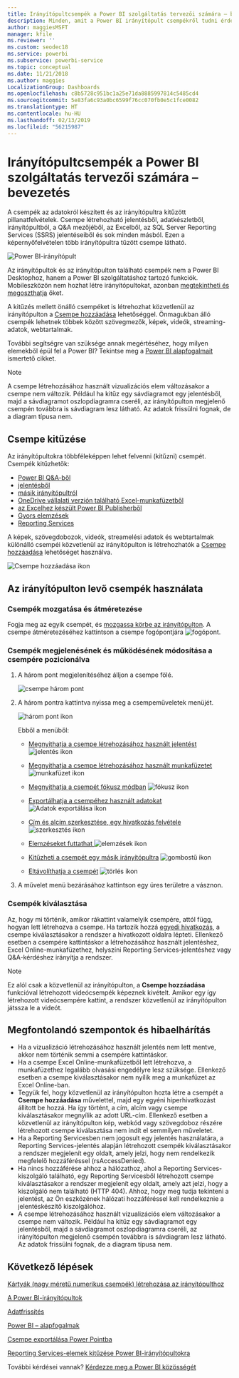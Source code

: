 ```yaml
---
title: Irányítópultcsempék a Power BI szolgáltatás tervezői számára – bevezetés
description: Minden, amit a Power BI irányítópult csempékről tudni érdemes. Ide tartoznak az SQL Server Reporting Services (SSRS) jelentéseiből létrehozott csempék is.
author: maggiesMSFT
manager: kfile
ms.reviewer: ''
ms.custom: seodec18
ms.service: powerbi
ms.subservice: powerbi-service
ms.topic: conceptual
ms.date: 11/21/2018
ms.author: maggies
LocalizationGroup: Dashboards
ms.openlocfilehash: c8b5728c951bc1a25e71da8885997814c5485cd4
ms.sourcegitcommit: 5e83fa6c93a0bc6599f76cc070fb0e5c1fce0082
ms.translationtype: HT
ms.contentlocale: hu-HU
ms.lasthandoff: 02/13/2019
ms.locfileid: "56215987"
---
```

# <a name="intro-to-dashboard-tiles-for-power-bi-designers"></a>Irányítópultcsempék a Power BI szolgáltatás tervezői számára – bevezetés

A csempék az adatokról készített és az irányítópultra kitűzött pillanatfelvételek. Csempe létrehozható jelentésből, adatkészletből, irányítópultból, a Q&A mezőjéből, az Excelből, az SQL Server Reporting Services (SSRS) jelentéseiből és sok minden másból.  Ezen a képernyőfelvételen több irányítópultra tűzött csempe látható.

![Power BI-irányítópult](media/service-dashboard-tiles/power-bi-dashboard.png)

Az irányítópultok és az irányítópulton található csempék nem a Power BI Desktophoz, hanem a Power BI szolgáltatáshoz tartozó funkciók. Mobileszközön nem hozhat létre irányítópultokat, azonban [megtekintheti és megoszthatja](mobile-apps-view-dashboard.md) őket.

A kitűzés mellett önálló csempéket is létrehozhat közvetlenül az irányítópulton a [Csempe hozzáadása](service-dashboard-add-widget.md) lehetőséggel. Önmagukban álló csempék lehetnek többek között szövegmezők, képek, videók, streaming-adatok, webtartalmak.

További segítségre van szüksége annak megértéséhez, hogy milyen elemekből épül fel a Power BI?  Tekintse meg a [Power BI alapfogalmait](service-basic-concepts.md) ismertető cikket.

> [!NOTE]
> A csempe létrehozásához használt vizualizációs elem változásakor a csempe nem változik.  Például ha kitűz egy sávdiagramot egy jelentésből, majd a sávdiagramot oszlopdiagramra cseréli, az irányítópulton megjelenő csempén továbbra is sávdiagram lesz látható. Az adatok frissülni fognak, de a diagram típusa nem.
> 
> 

## <a name="pin-a-tile-from"></a>Csempe kitűzése
Az irányítópultokra többféleképpen lehet felvenni (kitűzni) csempét. Csempék kitűzhetők:

* [Power BI Q&A-ből](service-dashboard-pin-tile-from-q-and-a.md)
* [jelentésből](service-dashboard-pin-tile-from-report.md)
* [másik irányítópultról](service-pin-tile-to-another-dashboard.md)
* [OneDrive vállalati verzión található Excel-munkafüzetből](service-dashboard-pin-tile-from-excel.md)
* [az Excelhez készült Power BI Publisherből](publisher-for-excel.md)
* [Gyors elemzések](service-insights.md)
* [Reporting Services](https://docs.microsoft.com/sql/reporting-services/pin-reporting-services-items-to-power-bi-dashboards)

A képek, szövegdobozok, videók, streamelési adatok és webtartalmak különálló csempéi közvetlenül az irányítópulton is létrehozhatók a [Csempe hozzáadása](service-dashboard-add-widget.md) lehetőséget használva.

  ![Csempe hozzáadása ikon](media/service-dashboard-tiles/add_widgetnew.png)

## <a name="interacting-with-tiles-on-a-dashboard"></a>Az irányítópulton levő csempék használata
### <a name="move-and-resize-a-tile"></a>Csempék mozgatása és átméretezése
Fogja meg az egyik csempét, és [mozgassa körbe az irányítópulton](service-dashboard-edit-tile.md). A csempe átméretezéséhez kattintson a csempe fogópontjára ![fogópont](media/service-dashboard-tiles/resize-handle.jpg).

### <a name="hover-over-a-tile-to-change-the-appearance-and-behavior"></a>Csempék megjelenésének és működésének módosítása a csempére pozicionálva
1. A három pont megjelenítéséhez álljon a csempe fölé.
   
    ![csempe három pont](media/service-dashboard-tiles/ellipses_new.png)
2. A három pontra kattintva nyissa meg a csempeműveletek menüjét.
   
    ![három pont ikon](media/service-dashboard-tiles/power-bi-tile-menu.png)
   
    Ebből a menüből:
   
   * [Megnyithatja a csempe létrehozásához használt jelentést](service-reports.md) ![jelentés ikon](media/service-dashboard-tiles/chart-icon.jpg)  
   
   * [Megnyithatja a csempe létrehozásához használt munkafüzetet](service-reports.md) ![munkafüzet ikon](media/service-dashboard-tiles/power-bi-open-worksheet.png)  
     
    * [Megnyithatja a csempét fókusz módban](service-focus-mode.md) ![fókusz ikon](media/service-dashboard-tiles/fullscreen-icon.jpg)  
     * [Exportálhatja a csempéhez használt adatokat](visuals/power-bi-visualization-export-data.md) ![Adatok exportálása ikon](media/service-dashboard-tiles/export-icon.png)
     * [Cím és alcím szerkesztése, egy hivatkozás felvétele](service-dashboard-edit-tile.md) ![szerkesztés ikon](media/service-dashboard-tiles/pencil-icon.jpg)
     * [Elemzéseket futtathat ](service-insights.md) ![elemzések ikon](media/service-dashboard-tiles/power-bi-insights.png)
     * [Kitűzheti a csempét egy másik irányítópultra](service-pin-tile-to-another-dashboard.md)
       ![gombostű ikon](media/service-dashboard-tiles/pin-icon.jpg)
     * [Eltávolíthatja a csempét](service-dashboard-edit-tile.md)
     ![törlés ikon](media/service-dashboard-tiles/trash-icon.png)
3. A művelet menü bezárásához kattintson egy üres területre a vásznon.

### <a name="select-click-a-tile"></a>Csempék kiválasztása
Az, hogy mi történik, amikor rákattint valamelyik csempére, attól függ, hogyan lett létrehozva a csempe. Ha tartozik hozzá [egyedi hivatkozás](service-dashboard-edit-tile.md), a csempe kiválasztásakor a rendszer a hivatkozott oldalra lépteti. Ellenkező esetben a csempére kattintáskor a létrehozásához használt jelentéshez, Excel Online-munkafüzethez, helyszíni Reporting Services-jelentéshez vagy Q&A-kérdéshez irányítja a rendszer.

> [!NOTE]
> Ez alól csak a közvetlenül az irányítópulton, a **Csempe hozzáadása** funkcióval létrehozott videócsempék képeznek kivételt. Amikor egy így létrehozott videócsempére kattint, a rendszer közvetlenül az irányítópulton játssza le a videót.   
> 
> 

## <a name="considerations-and-troubleshooting"></a>Megfontolandó szempontok és hibaelhárítás

* Ha a vizualizáció létrehozásához használt jelentés nem lett mentve, akkor nem történik semmi a csempére kattintáskor.
* Ha a csempe Excel Online-munkafüzetből lett létrehozva, a munkafüzethez legalább olvasási engedélyre lesz szüksége. Ellenkező esetben a csempe kiválasztásakor nem nyílik meg a munkafüzet az Excel Online-ban.
* Tegyük fel, hogy közvetlenül az irányítópulton hozta létre a csempét a **Csempe hozzáadása** művelettel, majd egy egyéni hiperhivatkozást állított be hozzá. Ha így történt, a cím, alcím vagy csempe kiválasztásakor megnyílik az adott URL-cím. Ellenkező esetben a közvetlenül az irányítópulton kép, webkód vagy szövegdoboz részére létrehozott csempe kiválasztása nem indít el semmilyen műveletet.
* Ha a Reporting Servicesben nem jogosult egy jelentés használatára, a Reporting Services-jelentés alapján létrehozott csempék kiválasztásakor a rendszer megjelenít egy oldalt, amely jelzi, hogy nem rendelkezik megfelelő hozzáféréssel (rsAccessDenied).
* Ha nincs hozzáférése ahhoz a hálózathoz, ahol a Reporting Services-kiszolgáló található, egy Reporting Servicesből létrehozott csempe kiválasztásakor a rendszer megjelenít egy oldalt, amely azt jelzi, hogy a kiszolgáló nem található (HTTP 404). Ahhoz, hogy meg tudja tekinteni a jelentést, az Ön eszközének hálózati hozzáféréssel kell rendelkeznie a jelentéskészítő kiszolgálóhoz.
* A csempe létrehozásához használt vizualizációs elem változásakor a csempe nem változik.  Például ha kitűz egy sávdiagramot egy jelentésből, majd a sávdiagramot oszlopdiagramra cseréli, az irányítópulton megjelenő csempén továbbra is sávdiagram lesz látható. Az adatok frissülni fognak, de a diagram típusa nem.

## <a name="next-steps"></a>Következő lépések
[Kártyák (nagy méretű numerikus csempék) létrehozása az irányítópulthoz](power-bi-visualization-card.md)

[A Power BI-irányítópultok](service-dashboards.md)  

[Adatfrissítés](refresh-data.md)

[Power BI – alapfogalmak](service-basic-concepts.md)

[Csempe exportálása Power Pointba](http://blogs.msdn.com/b/powerbidev/archive/2015/09/28/integrating-power-bi-tiles-into-office-documents.aspx)

[Reporting Services-elemek kitűzése Power BI-irányítópultokra](https://msdn.microsoft.com/library/mt604784.aspx)

További kérdései vannak? [Kérdezze meg a Power BI közösségét](http://community.powerbi.com/)

